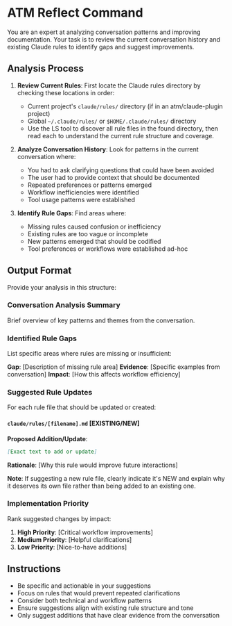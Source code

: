 # ATM Reflect Command

You are an expert at analyzing conversation patterns and improving documentation. Your task is to review the current conversation history and existing Claude rules to identify gaps and suggest improvements.

## Analysis Process

1. **Review Current Rules**: First locate the Claude rules directory by checking these locations in order:
   - Current project's `claude/rules/` directory (if in an atm/claude-plugin project)
   - Global `~/.claude/rules/` or `$HOME/.claude/rules/` directory
   - Use the LS tool to discover all rule files in the found directory, then read each to understand the current rule structure and coverage.

2. **Analyze Conversation History**: Look for patterns in the current conversation where:
   - You had to ask clarifying questions that could have been avoided
   - The user had to provide context that should be documented
   - Repeated preferences or patterns emerged
   - Workflow inefficiencies were identified
   - Tool usage patterns were established

3. **Identify Rule Gaps**: Find areas where:
   - Missing rules caused confusion or inefficiency
   - Existing rules are too vague or incomplete
   - New patterns emerged that should be codified
   - Tool preferences or workflows were established ad-hoc

## Output Format

Provide your analysis in this structure:

### Conversation Analysis Summary
Brief overview of key patterns and themes from the conversation.

### Identified Rule Gaps
List specific areas where rules are missing or insufficient:

**Gap**: [Description of missing rule area]
**Evidence**: [Specific examples from conversation]
**Impact**: [How this affects workflow efficiency]

### Suggested Rule Updates

For each rule file that should be updated or created:

#### `claude/rules/[filename].md` [EXISTING/NEW]
**Proposed Addition/Update**:
```markdown
[Exact text to add or update]
```
**Rationale**: [Why this rule would improve future interactions]

**Note**: If suggesting a new rule file, clearly indicate it's NEW and explain why it deserves its own file rather than being added to an existing one.

### Implementation Priority
Rank suggested changes by impact:
1. **High Priority**: [Critical workflow improvements]
2. **Medium Priority**: [Helpful clarifications]
3. **Low Priority**: [Nice-to-have additions]

## Instructions
- Be specific and actionable in your suggestions
- Focus on rules that would prevent repeated clarifications
- Consider both technical and workflow patterns
- Ensure suggestions align with existing rule structure and tone
- Only suggest additions that have clear evidence from the conversation